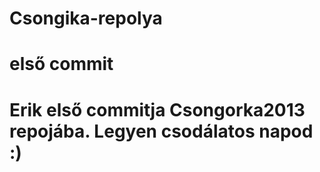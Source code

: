 # Csongika-repolya
# első commit
# Erik első commitja Csongorka2013 repojába. Legyen csodálatos napod :)
